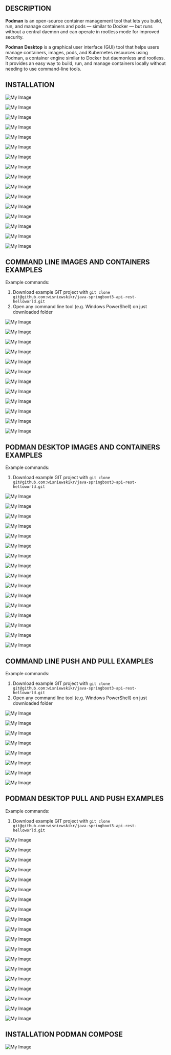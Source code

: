 DESCRIPTION
-----------

**Podman** is an open-source container management tool that lets you build, run, and manage containers and 
pods — similar to Docker — but runs without a central daemon and can operate in rootless mode for improved security.

**Podman Desktop** is a graphical user interface (GUI) tool that helps users manage containers, images, pods, 
and Kubernetes resources using Podman, a container engine similar to Docker but daemonless and rootless. 
It provides an easy way to build, run, and manage containers locally without needing to use command-line tools.


INSTALLATION
------------

![My Image](readme-images/install-01.png)

![My Image](readme-images/install-02.png)

![My Image](readme-images/install-03.png)

![My Image](readme-images/install-04.png)

![My Image](readme-images/install-05.png)

![My Image](readme-images/install-06.png)

![My Image](readme-images/install-07.png)

![My Image](readme-images/install-08.png)

![My Image](readme-images/install-09.png)

![My Image](readme-images/install-10.png)

![My Image](readme-images/install-11.png)

![My Image](readme-images/install-12.png)

![My Image](readme-images/install-13.png)

![My Image](readme-images/install-14.png)

![My Image](readme-images/install-15.png)

![My Image](readme-images/install-16.png)


COMMAND LINE IMAGES AND CONTAINERS EXAMPLES
-------------------------------------------

Example commands:
1. Download example GIT project with `git clone git@github.com:wisniewskikr/java-springboot3-api-rest-helloworld.git`
2. Open any command line tool (e.g. Windows PowerShell) on just downloaded folder

![My Image](readme-images/command-line-01.png)

![My Image](readme-images/command-line-02.png)

![My Image](readme-images/command-line-03.png)

![My Image](readme-images/command-line-04.png)

![My Image](readme-images/command-line-05.png)

![My Image](readme-images/command-line-06.png)

![My Image](readme-images/command-line-07.png)

![My Image](readme-images/command-line-08.png)

![My Image](readme-images/command-line-09.png)

![My Image](readme-images/command-line-10.png)

![My Image](readme-images/command-line-11.png)

![My Image](readme-images/command-line-12.png)


PODMAN DESKTOP IMAGES AND CONTAINERS EXAMPLES
---------------------------------------------

Example commands:
1. Download example GIT project with `git clone git@github.com:wisniewskikr/java-springboot3-api-rest-helloworld.git`

![My Image](readme-images/desktop-01.png)

![My Image](readme-images/desktop-02.png)

![My Image](readme-images/desktop-03.png)

![My Image](readme-images/desktop-04.png)

![My Image](readme-images/desktop-05.png)

![My Image](readme-images/desktop-06.png)

![My Image](readme-images/desktop-07.png)

![My Image](readme-images/desktop-08.png)

![My Image](readme-images/desktop-09.png)

![My Image](readme-images/desktop-10.png)

![My Image](readme-images/desktop-11.png)

![My Image](readme-images/desktop-12.png)

![My Image](readme-images/desktop-13.png)

![My Image](readme-images/desktop-14.png)

![My Image](readme-images/desktop-15.png)

![My Image](readme-images/desktop-16.png)


COMMAND LINE PUSH AND PULL EXAMPLES
-----------------------------------

Example commands:
1. Download example GIT project with `git clone git@github.com:wisniewskikr/java-springboot3-api-rest-helloworld.git`
1. Open any command line tool (e.g. Windows PowerShell) on just downloaded folder

![My Image](readme-images/cl-remote-01.png)

![My Image](readme-images/cl-remote-02.png)

![My Image](readme-images/cl-remote-03.png)

![My Image](readme-images/cl-remote-04.png)

![My Image](readme-images/cl-remote-05.png)

![My Image](readme-images/cl-remote-06.png)

![My Image](readme-images/cl-remote-07.png)

![My Image](readme-images/cl-remote-08.png)


PODMAN DESKTOP PULL AND PUSH EXAMPLES
-------------------------------------

Example commands:
1. Download example GIT project with `git clone git@github.com:wisniewskikr/java-springboot3-api-rest-helloworld.git`

![My Image](readme-images/pk-remote-01.png)

![My Image](readme-images/pk-remote-02.png)

![My Image](readme-images/pk-remote-03.png)

![My Image](readme-images/pk-remote-04.png)

![My Image](readme-images/pk-remote-05.png)

![My Image](readme-images/pk-remote-06.png)

![My Image](readme-images/pk-remote-07.png)

![My Image](readme-images/pk-remote-08.png)

![My Image](readme-images/pk-remote-09.png)

![My Image](readme-images/pk-remote-10.png)

![My Image](readme-images/pk-remote-11.png)

![My Image](readme-images/pk-remote-12.png)

![My Image](readme-images/pk-remote-13.png)

![My Image](readme-images/pk-remote-14.png)

![My Image](readme-images/pk-remote-15.png)

![My Image](readme-images/pk-remote-16.png)

![My Image](readme-images/pk-remote-17.png)

![My Image](readme-images/pk-remote-18.png)

![My Image](readme-images/pk-remote-19.png)


INSTALLATION PODMAN COMPOSE
---------------------------

![My Image](readme-images/podman-compose-install-01.png)